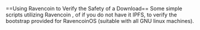==Using Ravencoin to Verify the Safety of a Download==
Some simple scripts utilizing Ravencoin , of if you do not have it IPFS, to verify the bootstrap provided for RavencoinOS (suitable with all GNU linux machines).
